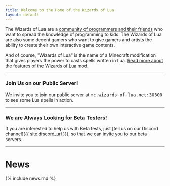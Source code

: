 ```yaml
---
title: Welcome to the Home of the Wizards of Lua
layout: default
---
```

The Wizards of Lua are a [community of programmers and their friends](/members.html)
who want to spread the knowledge of programming to kids.
The Wizards of Lua are also some decent gamers
who want to give gamers and artists the ability to create their own interactive game contents.

And of course, "Wizards of Lua" is the name of a Minecraft
modification that gives players the power to casts spells written in Lua.
[Read more about the features of the Wizards of Lua mod.](/features)

-----
### Join Us on our Public Server!

We invite you to join our public server at <tt>mc.wizards-of-lua.net:30300</tt>
to see some Lua spells in action.

-----
### We are Always Looking for Beta Testers!

If you are interested to help us with Beta tests, just [tell us on our Discord channel]({{ site.discord_url }}),
so that we can invite you to our beta servers.

-----

# News
{% include news.md %}
